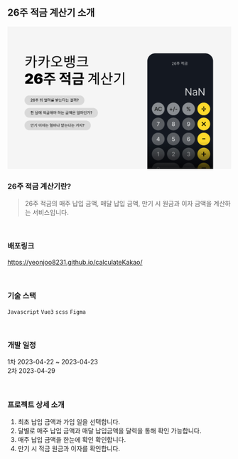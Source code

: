 ## 26주 적금 계산기 소개

<img width="970" alt="Thumnail" src="https://github.com/yeonjoo8231/calculateKakao/blob/main/thumnail.jpg">

<br />

### 26주 적금 계산기란?

>26주 적금의 매주 납입 금액, 매달 납입 금액, 만기 시 원금과 이자 금액을 계산하는 서비스입니다.

<br />

### 배포링크
https://yeonjoo8231.github.io/calculateKakao/

<br />

### 기술 스택
`Javascript` `Vue3` `scss` `Figma`

<br />

### 개발 일정
1차 2023-04-22 ~ 2023-04-23<br />
2차 2023-04-29

<br />

### 프로젝트 상세 소개

1. 최초 납입 금액과 가입 일을 선택합니다. <br />
2. 달별로 매주 납입 금액과 매달 납입금액을 달력을 통해 확인 가능합니다. <br />
3. 매주 납입 금액을 한눈에 확인 확인합니다. <br />
4. 만기 시 적금 원금과 이자를 확인합니다. <br />



